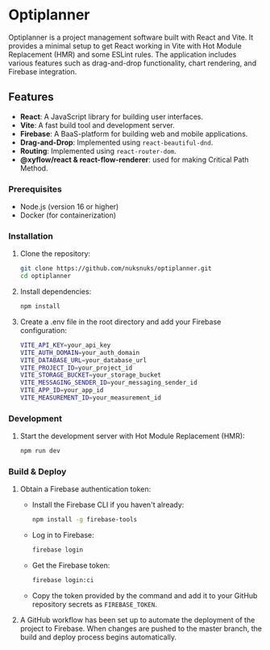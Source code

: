 # Optiplanner

Optiplanner is a project management software built with React and Vite. It provides a minimal setup to get React working in Vite with Hot Module Replacement (HMR) and some ESLint rules. The application includes various features such as drag-and-drop functionality, chart rendering, and Firebase integration.

## Features

- **React**: A JavaScript library for building user interfaces.
- **Vite**: A fast build tool and development server.
- **Firebase**: A BaaS-platform for building web and mobile applications.
- **Drag-and-Drop**: Implemented using `react-beautiful-dnd`.
- **Routing**: Implemented using `react-router-dom`.
- **@xyflow/react & react-flow-renderer**: used for making Critical Path Method.

### Prerequisites

- Node.js (version 16 or higher)
- Docker (for containerization)

### Installation

1. Clone the repository:
   ```sh
   git clone https://github.com/nuksnuks/optiplanner.git
   cd optiplanner
   ```

2. Install dependencies:
    ```sh
    npm install
    ```

3. Create a .env file in the root directory and add your Firebase configuration:

    ```sh
    VITE_API_KEY=your_api_key
    VITE_AUTH_DOMAIN=your_auth_domain
    VITE_DATABASE_URL=your_database_url
    VITE_PROJECT_ID=your_project_id
    VITE_STORAGE_BUCKET=your_storage_bucket
    VITE_MESSAGING_SENDER_ID=your_messaging_sender_id
    VITE_APP_ID=your_app_id
    VITE_MEASUREMENT_ID=your_measurement_id
    ```

### Development

1. Start the development server with Hot Module Replacement (HMR):

    ```sh
    npm run dev
    ```

### Build & Deploy

1. Obtain a Firebase authentication token:

    - Install the Firebase CLI if you haven't already:

        ```sh
        npm install -g firebase-tools
        ```

    - Log in to Firebase:

        ```sh
        firebase login
        ```

    - Get the Firebase token:

        ```sh
        firebase login:ci
        ```

    - Copy the token provided by the command and add it to your GitHub repository secrets as `FIREBASE_TOKEN`.

3. A GitHub workflow has been set up to automate the deployment of the project to Firebase. When changes are pushed to the master branch, the build and deploy process begins automatically.